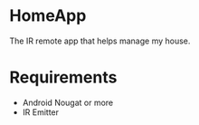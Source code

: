 # HomeApp
The IR remote app that helps manage my house.

# Requirements
* Android Nougat or more
* IR Emitter